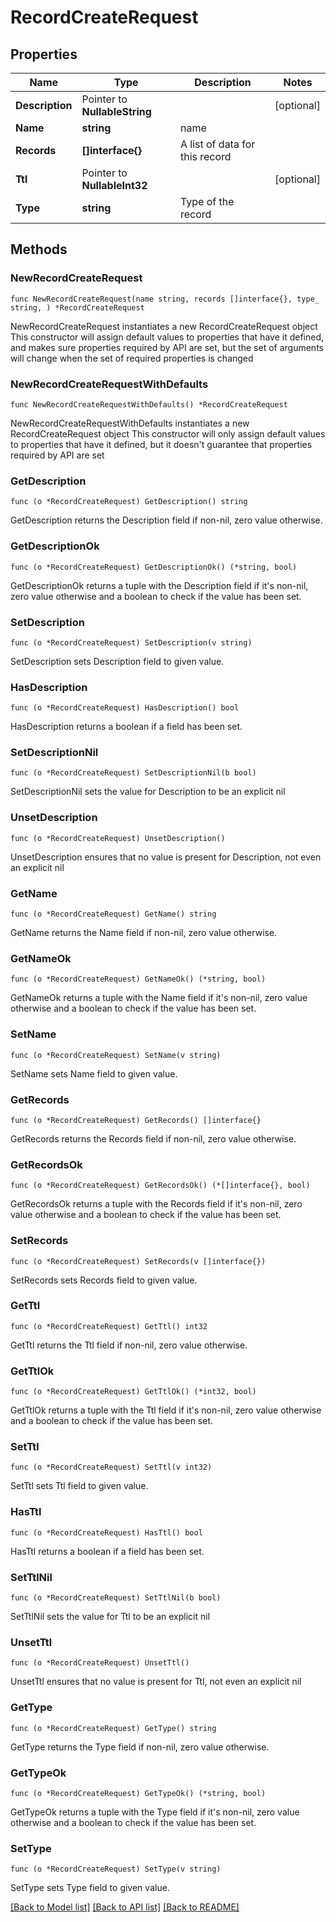 # RecordCreateRequest

## Properties

Name | Type | Description | Notes
------------ | ------------- | ------------- | -------------
**Description** | Pointer to **NullableString** |  | [optional] 
**Name** | **string** | name | 
**Records** | **[]interface{}** | A list of data for this record | 
**Ttl** | Pointer to **NullableInt32** |  | [optional] 
**Type** | **string** | Type of the record | 

## Methods

### NewRecordCreateRequest

`func NewRecordCreateRequest(name string, records []interface{}, type_ string, ) *RecordCreateRequest`

NewRecordCreateRequest instantiates a new RecordCreateRequest object
This constructor will assign default values to properties that have it defined,
and makes sure properties required by API are set, but the set of arguments
will change when the set of required properties is changed

### NewRecordCreateRequestWithDefaults

`func NewRecordCreateRequestWithDefaults() *RecordCreateRequest`

NewRecordCreateRequestWithDefaults instantiates a new RecordCreateRequest object
This constructor will only assign default values to properties that have it defined,
but it doesn't guarantee that properties required by API are set

### GetDescription

`func (o *RecordCreateRequest) GetDescription() string`

GetDescription returns the Description field if non-nil, zero value otherwise.

### GetDescriptionOk

`func (o *RecordCreateRequest) GetDescriptionOk() (*string, bool)`

GetDescriptionOk returns a tuple with the Description field if it's non-nil, zero value otherwise
and a boolean to check if the value has been set.

### SetDescription

`func (o *RecordCreateRequest) SetDescription(v string)`

SetDescription sets Description field to given value.

### HasDescription

`func (o *RecordCreateRequest) HasDescription() bool`

HasDescription returns a boolean if a field has been set.

### SetDescriptionNil

`func (o *RecordCreateRequest) SetDescriptionNil(b bool)`

 SetDescriptionNil sets the value for Description to be an explicit nil

### UnsetDescription
`func (o *RecordCreateRequest) UnsetDescription()`

UnsetDescription ensures that no value is present for Description, not even an explicit nil
### GetName

`func (o *RecordCreateRequest) GetName() string`

GetName returns the Name field if non-nil, zero value otherwise.

### GetNameOk

`func (o *RecordCreateRequest) GetNameOk() (*string, bool)`

GetNameOk returns a tuple with the Name field if it's non-nil, zero value otherwise
and a boolean to check if the value has been set.

### SetName

`func (o *RecordCreateRequest) SetName(v string)`

SetName sets Name field to given value.


### GetRecords

`func (o *RecordCreateRequest) GetRecords() []interface{}`

GetRecords returns the Records field if non-nil, zero value otherwise.

### GetRecordsOk

`func (o *RecordCreateRequest) GetRecordsOk() (*[]interface{}, bool)`

GetRecordsOk returns a tuple with the Records field if it's non-nil, zero value otherwise
and a boolean to check if the value has been set.

### SetRecords

`func (o *RecordCreateRequest) SetRecords(v []interface{})`

SetRecords sets Records field to given value.


### GetTtl

`func (o *RecordCreateRequest) GetTtl() int32`

GetTtl returns the Ttl field if non-nil, zero value otherwise.

### GetTtlOk

`func (o *RecordCreateRequest) GetTtlOk() (*int32, bool)`

GetTtlOk returns a tuple with the Ttl field if it's non-nil, zero value otherwise
and a boolean to check if the value has been set.

### SetTtl

`func (o *RecordCreateRequest) SetTtl(v int32)`

SetTtl sets Ttl field to given value.

### HasTtl

`func (o *RecordCreateRequest) HasTtl() bool`

HasTtl returns a boolean if a field has been set.

### SetTtlNil

`func (o *RecordCreateRequest) SetTtlNil(b bool)`

 SetTtlNil sets the value for Ttl to be an explicit nil

### UnsetTtl
`func (o *RecordCreateRequest) UnsetTtl()`

UnsetTtl ensures that no value is present for Ttl, not even an explicit nil
### GetType

`func (o *RecordCreateRequest) GetType() string`

GetType returns the Type field if non-nil, zero value otherwise.

### GetTypeOk

`func (o *RecordCreateRequest) GetTypeOk() (*string, bool)`

GetTypeOk returns a tuple with the Type field if it's non-nil, zero value otherwise
and a boolean to check if the value has been set.

### SetType

`func (o *RecordCreateRequest) SetType(v string)`

SetType sets Type field to given value.



[[Back to Model list]](../README.md#documentation-for-models) [[Back to API list]](../README.md#documentation-for-api-endpoints) [[Back to README]](../README.md)


